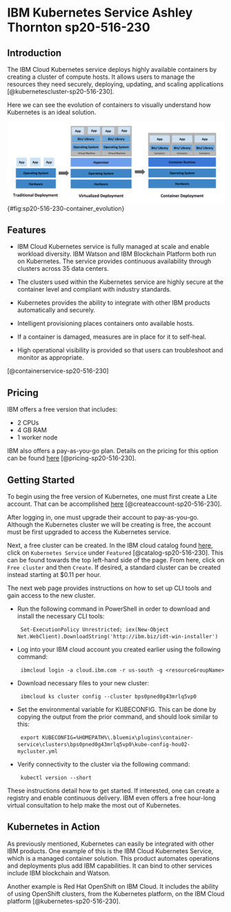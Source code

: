 # IBM Kubernetes Service Ashley Thornton sp20-516-230

## Introduction

The IBM Cloud Kubernetes service deploys highly available containers by
 creating a cluster of compute hosts. It allows users to manage the resources
  they need securely, deploying, updating, and scaling applications 
  [@kubernetescluster-sp20-516-230].
 
Here we can see the evolution of containers to visually understand how
 Kubernetes is an ideal solution.
 
![Container Evolution[@container_evolution]](images/container_evolution.png){#fig:sp20-516-230-container_evolution}

## Features

* IBM Cloud Kubernetes service is fully managed at scale and enable workload
 diversity. IBM Watson and IBM Blockchain Platform both run on Kubernetes. The 
 service provides continuous availability through clusters across 35 data
 centers.
 
* The clusters used within the Kubernetes service are highly secure at the
 container level and compliant with industry standards.
 
* Kubernetes provides the ability to integrate with other IBM products
 automatically and securely.
  
* Intelligent provisioning places containers onto available hosts.
 
* If a container is damaged, measures are in place for it to self-heal.
 
* High operational visibility is provided so that users can troubleshoot and
 monitor as appropriate.
  
[@containerservice-sp20-516-230]
 
## Pricing
 
IBM offers a free version that includes:
* 2 CPUs
* 4 GB RAM
* 1 worker node
 
IBM also offers a pay-as-you-go plan. Details on the pricing for this option
 can be found [here](https://www.ibm.com/cloud/container-service/pricing
 ) [@pricing-sp20-516-230].
  
## Getting Started

To begin using the free version of Kubernetes, one must first create a Lite
 account. That can be accomplished [here](https://www.ibm.com/cloud/free
 ) [@createaccount-sp20-516-230].

After logging in, one must upgrade their account to pay-as-you-go. Although
 the Kubernetes cluster we will be creating is free, the account must be
  first upgraded to access the Kubernetes service.

Next, a free cluster can be created. In the IBM cloud catalog found 
[here](https://cloud.ibm.com/catalog), click on `Kubernetes Service` under 
`Featured` [@catalog-sp20-516-230]. This can be found towards the top left-hand 
side of the page. From here, click on `Free cluster` and then `Create`. If
 desired, a standard cluster can be created instead starting at $0.11 per hour.
    
The next web page provides instructions on how to set up CLI tools and gain
 access to the new cluster.
 
 * Run the following command in PowerShell in order to download and install
  the necessary CLI tools:
  
        Set-ExecutionPolicy Unrestricted; iex(New-Object Net.WebClient).DownloadString('http://ibm.biz/idt-win-installer')
  
 * Log into your IBM cloud account you created earlier using the following
  command:
  
        ibmcloud login -a cloud.ibm.com -r us-south -g <resourceGroupName>

 * Download necessary files to your new cluster:
 
        ibmcloud ks cluster config --cluster bps0pned0g43mrlq5vp0
        
 * Set the environmental variable for KUBECONFIG. This can be done by
  copying the output from the prior command, and should look similar to this:
  
        export KUBECONFIG=%HOMEPATH%\.bluemix\plugins\container-service\clusters\bps0pned0g43mrlq5vp0\kube-config-hou02-mycluster.yml
  
 * Verify connectivity to the cluster via the following command:
 
        kubectl version --short

 These instructions detail how to get started. If interested, one can create
  a registry and enable continuous delivery. IBM even offers a free hour-long
   virtual consultation to help make the most out of Kubernetes.
 
 ## Kubernetes in Action
 
 As previously mentioned, Kubernetes can easily be integrated with other IBM
  products. One example of this is the IBM Cloud Kubernetes Service, which is
   a managed container solution. This product automates operations and
    deployments plus add IBM capabilities. It can bind to other services
     include IBM blockchain and Watson.
     
 Another example is Red Hat OpenShift on IBM Cloud. It includes the ability
  of using OpenShift clusters, from the Kubernetes platform, on the IBM Cloud
   platform [@kubernetes-sp20-516-230].